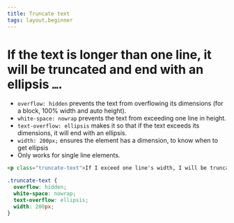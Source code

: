 ```yaml
---
title: Truncate text
tags: layout,beginner
---
```


# If the text is longer than one line, it will be truncated and end with an ellipsis `…`.

- `overflow: hidden` prevents the text from overflowing its dimensions (for a block, 100% width and auto height).
- `white-space: nowrap` prevents the text from exceeding one line in height.
- `text-overflow: ellipsis` makes it so that if the text exceeds its dimensions, it will end with an ellipsis.
- `width: 200px;` ensures the element has a dimension, to know when to get ellipsis
- Only works for single line elements.

```html
<p class="truncate-text">If I exceed one line's width, I will be truncated.</p>
```

```css
.truncate-text {
  overflow: hidden;
  white-space: nowrap;
  text-overflow: ellipsis;
  width: 200px;
}
```
